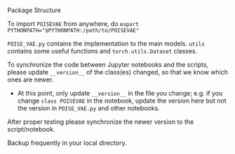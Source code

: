 Package Structure

To import `POISEVAE` from anywhere, do `export PYTHONPATH="$PYTHONPATH:/path/to/POISEVAE"`

`POISE_VAE.py` contains the implementation to the main models. `utils` contains some useful functions and `torch.utils.Dataset` classes.

To synchronize the code between Jupyter notebooks and the scripts, please update `__version__` of the class(es) changed, so that we know which ones are newer. 
- At this point, only update `__version__` in the file you change; e.g. if you change `class POISEVAE` in the notebook, update the version here but not the version in `POISE_VAE.py` and other notebooks.

After proper testing please synchronize the newer version to the script/notebook.

Backup frequently in your local directory.
